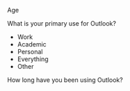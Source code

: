 Age

What is your primary use for Outlook?
* Work
* Academic
* Personal
* Everything
* Other

How long have you been using Outlook?
